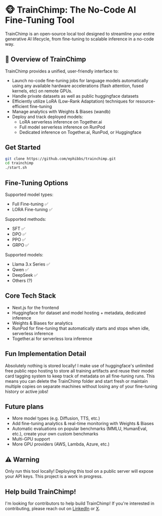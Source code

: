 # 🐵 TrainChimp: The No-Code AI Fine-Tuning Tool

TrainChimp is an open-source local tool designed to streamline your entire generative AI lifecycle, from fine-tuning to scalable inference in a no-code way.

## 📌 Overview of TrainChimp

TrainChimp provides a unified, user-friendly interface to:
- Launch no-code fine-tuning jobs for language models automatically using any available hardware accelerations (flash attention, fused kernels, etc) on remote GPUs.
- Handle private datasets as well as public huggingface datasets
- Efficiently utilize LoRA (Low-Rank Adaptation) techniques for resource-efficient fine-tuning
- Manage analytics with Weights & Biases (wandb)
- Deploy and track deployed models:
  - LoRA serverless inference on Together.ai
  - Full model serverless inference on RunPod
  - Dedicated inference on Together.ai, RunPod, or Huggingface

## Get Started

```bash
git clone https://github.com/ephibbs/trainchimp.git
cd trainchimp
./start.sh
```

## Fine-Tuning Options

Supported model types:
- Full Fine-tuning ✅
- LORA Fine-tuning ✅

Supported methods:
- SFT ✅
- DPO ✅
- PPO ✅
- GRPO ✅

Supported models:
- Llama 3.x Series ✅
- Qwen ✅
- DeepSeek ✅
- Others (?)

## Core Tech Stack
- Next.js for the frontend
- Huggingface for dataset and model hosting + metadata, dedicated inference
- Weights & Biases for analytics
- RunPod for fine-tuning that automatically starts and stops when idle, serverless inference
- Together.ai for serverless lora inference

## Fun Implementation Detail

Absolutely nothing is stored locally! I make use of huggingface's unlimited free public repo hosting to store all training artifacts and reuse their model card tagging system to keep track of metadata on all fine-tuning runs. This means you can delete the TrainChimp folder and start fresh or maintain multiple copies on separate machines without losing any of your fine-tuning history or active jobs!

## Future plans
- More model types (e.g. Diffusion, TTS, etc.)
- Add fine-tuning analytics & real-time monitoring with Weights & Biases
- Automatic evaluations on popular benchmarks (MMLU, HumanEval, etc.), create your own custom benchmarks
- Multi-GPU support
- More GPU providers (AWS, Lambda, Azure, etc.)

## ⚠️ Warning

Only run this tool locally! Deploying this tool on a public server will expose your API keys. This project is a work in progress.

## Help build TrainChimp!

I'm looking for contributors to help build TrainChimp! If you're interested in contributing, please reach out on [LinkedIn](https://www.linkedin.com/in/evan-phibbs/) or [X](https://x.com/builtbyevan).